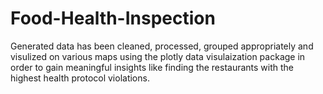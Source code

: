 # Food-Health-Inspection
Generated data has been cleaned, processed, grouped appropriately and visulized on various maps using the plotly data visulaization package in order to gain meaningful insights like finding the restaurants with the highest health protocol violations.
